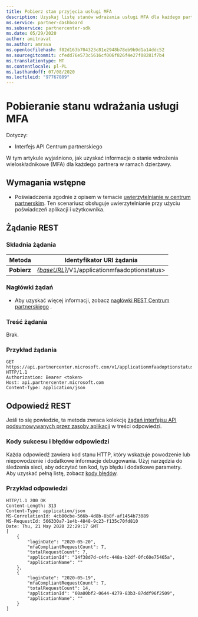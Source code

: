 ```yaml
---
title: Pobierz stan przyjęcia usługi MFA
description: Uzyskaj listę stanów wdrażania usługi MFA dla każdego partnera przy użyciu interfejsu API REST partnera.
ms.service: partner-dashboard
ms.subservice: partnercenter-sdk
ms.date: 05/29/2020
author: amitravat
ms.author: amrava
ms.openlocfilehash: f82d163b704323c81e2948b78eb9b9d1a14ddc52
ms.sourcegitcommit: cfedd76e573c5616cf006f826f4e27f08281f7b4
ms.translationtype: MT
ms.contentlocale: pl-PL
ms.lasthandoff: 07/08/2020
ms.locfileid: "97767889"
---
```

# <a name="get-mfa-adoption-status"></a>Pobieranie stanu wdrażania usługi MFA

Dotyczy:

- Interfejs API Centrum partnerskiego

W tym artykule wyjaśniono, jak uzyskać informacje o stanie wdrożenia wieloskładnikowe (MFA) dla każdego partnera w ramach dzierżawy.

## <a name="prerequisites"></a>Wymagania wstępne

- Poświadczenia zgodnie z opisem w temacie [uwierzytelnianie w centrum partnerskim](partner-center-authentication.md). Ten scenariusz obsługuje uwierzytelnianie przy użyciu poświadczeń aplikacji i użytkownika.

## <a name="rest-request"></a>Żądanie REST

### <a name="request-syntax"></a>Składnia żądania

| Metoda  | Identyfikator URI żądania                                                               |
|---------|---------------------------------------------------------------------------|
| **Pobierz** | [*{baseURL}*](partner-center-rest-urls.md)/V1/applicationmfaadoptionstatus> |

### <a name="request-headers"></a>Nagłówki żądań

- Aby uzyskać więcej informacji, zobacz [nagłówki REST Centrum partnerskiego](headers.md) .

### <a name="request-body"></a>Treść żądania

Brak.

### <a name="request-example"></a>Przykład żądania

```http
GET https://api.partnercenter.microsoft.com/v1/applicationmfaadoptionstatus HTTP/1.1
Authorization: Bearer <token>
Host: api.partnercenter.microsoft.com
Content-Type: application/json
```

## <a name="rest-response"></a>Odpowiedź REST

Jeśli to się powiedzie, ta metoda zwraca kolekcję [żądań interfejsu API podsumowywanych przez zasoby aplikacji](mfa-resources.md#api-request-summarized-by-application) w treści odpowiedzi.

### <a name="response-success-and-error-codes"></a>Kody sukcesu i błędów odpowiedzi

Każda odpowiedź zawiera kod stanu HTTP, który wskazuje powodzenie lub niepowodzenie i dodatkowe informacje debugowania. Użyj narzędzia do śledzenia sieci, aby odczytać ten kod, typ błędu i dodatkowe parametry. Aby uzyskać pełną listę, zobacz [kody błędów](error-codes.md).

### <a name="response-example"></a>Przykład odpowiedzi

``` http
HTTP/1.1 200 OK
Content-Length: 313
Content-Type: application/json
MS-CorrelationId: 4cb80cbe-566b-4d8b-8b8f-af1454b73089
MS-RequestId: 566330a7-1e4b-4848-9c23-f135c70fd810
Date: Thu, 21 May 2020 22:29:17 GMT
[
    {
        "loginDate": "2020-05-20",
        "mfaCompliantRequestCount": 7,
        "totalRequestCount": 7,
        "applicationId": "14f38d7d-c4fc-448a-b2df-0fc60e75465a",
        "applicationName": ""
    },
    {
        "loginDate": "2020-05-19",
        "mfaCompliantRequestCount": 7,
        "totalRequestCount": 14,
        "applicationId": "60a00bf2-0644-4279-83b3-87ddf96f2509",
        "applicationName": ""
    }
]
```
